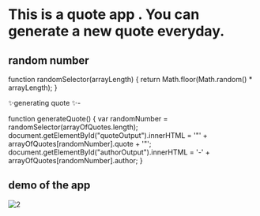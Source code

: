 # This is a quote app . You can generate a new quote everyday.

## random number

function randomSelector(arrayLength) { return Math.floor(Math.random() * arrayLength); }


 ✨generating quote ✨-

function generateQuote()
{ 
var randomNumber = randomSelector(arrayOfQuotes.length);
document.getElementById("quoteOutput").innerHTML = '"' + arrayOfQuotes[randomNumber].quote + '"'; 
document.getElementById("authorOutput").innerHTML = '-' + arrayOfQuotes[randomNumber].author; 
}


## demo of the app

![2](https://user-images.githubusercontent.com/68159874/128416821-4029be04-0ee2-4365-8bf8-b57e6c8d6791.png)
